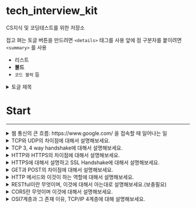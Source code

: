 # tech_interview_kit
CS지식 및 코딩테스트를 위한 저장소

접고 펴는 토글 버튼을 만드려면 `<details>` 태그를 사용
앞에 점 구분자를 붙이려면 `<summary>`  를 사용 
  - 리스트
  - **볼드**
  - `코드 블럭` 등


<details>
  <summary>토글 제목</summary>

  내용은 여기에 적습니다.  
  줄바꿈도 되고, 마크다운 문법도 적용됩니다.

  - 리스트
  - **볼드**
  - `코드 블럭` 등

</details>



# Start
<hr>

<details>
<summary>웹 통신의 큰 흐름: https://www.google.com/ 을 접속할 때 일어나는 일</summary>

웹 통신의 큰 흐름: https://www.google.com/ 을 접속할 때 일어나는 일
</details>

<details>
<summary>TCP와 UDP의 차이점에 대해서 설명해보세요.</summary>

TCP와 UDP의 차이점에 대해서 설명해보세요.
</details>

<details>
<summary>TCP 3, 4 way handshake에 대해서 설명해보세요.</summary>

TCP 3, 4 way handshake에 대해서 설명해보세요.
</details>

<details>
<summary>HTTP와 HTTPS의 차이점에 대해서 설명해보세요.</summary>

HTTP와 HTTPS의 차이점에 대해서 설명해보세요.
</details>

<details>
<summary>HTTPS에 대해서 설명하고 SSL Handshake에 대해서 설명해보세요.</summary>

HTTPS에 대해서 설명하고 SSL Handshake에 대해서 설명해보세요.
</details>

<details>
<summary>GET과 POST의 차이점에 대해서 설명해보세요.</summary>

GET과 POST의 차이점에 대해서 설명해보세요.
</details>

<details>
<summary>HTTP 메서드와 이것이 하는 역할에 대해서 설명해보세요.</summary>

HTTP 메서드와 이것이 하는 역할에 대해서 설명해보세요.
</details>

<details>
<summary>RESTful이란 무엇이며, 이것에 대해서 아는대로 설명해보세요.(보충필요)</summary>

RESTful이란 무엇이며, 이것에 대해서 아는대로 설명해보세요.(보충필요)
</details>

<details>
<summary>CORS란 무엇이며 이것에 대해서 설명해보세요.</summary>

CORS란 무엇이며 이것에 대해서 설명해보세요.
</details>

<details>
<summary>OSI7계층과 그 존재 이유, TCP/IP 4계층에 대해 설명해보세요.</summary>

OSI7계층과 그 존재 이유, TCP/IP 4계층에 대해 설명해보세요.
</details>


